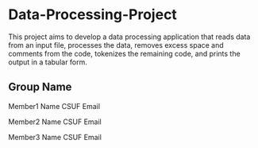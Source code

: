 # Data-Processing-Project
This project aims to develop a data processing application that reads data from an input file, processes the data, removes excess space and comments from the code, tokenizes the remaining code, and prints the output in a tabular form.

## Group Name
Member1 Name
CSUF Email

Member2 Name
CSUF Email

Member3 Name
CSUF Email
